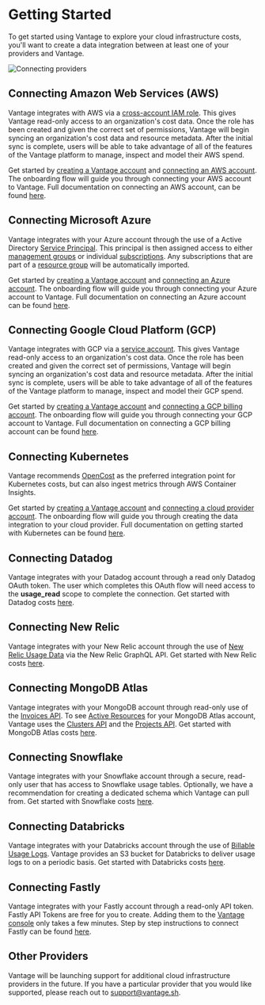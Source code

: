 # Getting Started

To get started using Vantage to explore your cloud infrastructure costs, you'll want to create a data integration between at least one of your providers and Vantage.

![Connecting providers](/img/connecting-providers-2.png)

## Connecting Amazon Web Services (AWS)

Vantage integrates with AWS via a [cross-account IAM role](https://docs.aws.amazon.com/IAM/latest/UserGuide/id_roles_common-scenarios_third-party.html). This gives Vantage read-only access to an organization's cost data. Once the role has been created and given the correct set of permissions, Vantage will begin syncing an organization's cost data and resource metadata. After the initial sync is complete, users will be able to take advantage of all of the features of the Vantage platform to manage, inspect and model their AWS spend.

Get started by [creating a Vantage account](https://console.vantage.sh/signup) and [connecting an AWS account](https://console.vantage.sh/setup). The onboarding flow will guide you through connecting your AWS account to Vantage. Full documentation on connecting an AWS account, can be found [here](/connecting_aws/).

## Connecting Microsoft Azure

Vantage integrates with your Azure account through the use of a Active Directory [Service Principal](https://learn.microsoft.com/en-us/azure/active-directory/fundamentals/service-accounts-principal). This principal is then assigned access to either [management groups](https://learn.microsoft.com/en-us/azure/governance/management-groups/overview) or individual [subscriptions](https://learn.microsoft.com/en-us/azure/cloud-adoption-framework/ready/landing-zone/design-area/resource-org-subscriptions). Any subscriptions that are part of a [resource group](https://learn.microsoft.com/en-us/azure/azure-resource-manager/management/manage-resource-groups-portal) will be automatically imported.

Get started by [creating a Vantage account](https://console.vantage.sh/signup) and [connecting an Azure account](https://console.vantage.sh/setup). The onboarding flow will guide you through connecting your Azure account to Vantage. Full documentation on connecting an Azure account can be found [here](/connecting_azure/).

## Connecting Google Cloud Platform (GCP)

Vantage integrates with GCP via a [service account](https://cloud.google.com/iam/docs/service-accounts). This gives Vantage read-only access to an organization's cost data. Once the role has been created and given the correct set of permissions, Vantage will begin syncing an organization's cost data and resource metadata. After the initial sync is complete, users will be able to take advantage of all of the features of the Vantage platform to manage, inspect and model their GCP spend.

Get started by [creating a Vantage account](https://console.vantage.sh/signup) and [connecting a GCP billing account](https://console.vantage.sh/setup). The onboarding flow will guide you through connecting your GCP account to Vantage. Full documentation on connecting a GCP billing account can be found [here](/connecting_gcp/).

## Connecting Kubernetes

Vantage recommends [OpenCost](/opencost) as the preferred integration point for Kubernetes costs, but can also ingest metrics through AWS Container Insights.

Get started by [creating a Vantage account](https://console.vantage.sh/signup) and [connecting a cloud provider account](https://console.vantage.sh/setup). The onboarding flow will guide you through creating the data integration to your cloud provider. Full documentation on getting started with Kubernetes can be found [here](/connecting_kubernetes/).

## Connecting Datadog

Vantage integrates with your Datadog account through a read only Datadog OAuth token. The user which completes this OAuth flow will need access to the **usage_read** scope to complete the connection. Get started with Datadog costs [here](/connecting_datadog).

## Connecting New Relic

Vantage integrates with your New Relic account through the use of [New Relic Usage Data](https://docs.newrelic.com/docs/accounts/accounts-billing/new-relic-one-pricing-billing/usage-queries-alerts/) via the New Relic GraphQL API. Get started with New Relic costs [here](/connecting_new_relic).

## Connecting MongoDB Atlas

Vantage integrates with your MongoDB account through read-only use of the [Invoices API](https://www.mongodb.com/docs/atlas/reference/api-resources-spec/#tag/Invoices). To see [Active Resources](/active_resources) for your MongoDB Atlas account, Vantage uses the [Clusters API](https://www.mongodb.com/docs/atlas/reference/api-resources-spec/#tag/Clusters) and the [Projects API](https://www.mongodb.com/docs/atlas/reference/api-resources-spec/#tag/Projects). Get started with MongoDB Atlas costs [here](/connecting_mongodb-atlas).

## Connecting Snowflake

Vantage integrates with your Snowflake account through a secure, read-only user that has access to Snowflake usage tables. Optionally, we have a recommendation for creating a dedicated schema which Vantage can pull from. Get started with Snowflake costs [here](/connecting_snowflake).

## Connecting Databricks

Vantage integrates with your Databricks account through the use of [Billable Usage Logs](https://docs.databricks.com/administration-guide/account-settings/billable-usage-delivery.html). Vantage provides an S3 bucket for Databricks to deliver usage logs to on a periodic basis. Get started with Databricks costs [here](/connecting_databricks).

## Connecting Fastly

Vantage integrates with your Fastly account through a read-only API token. Fastly API Tokens are free for you to create. Adding them to the [Vantage console](https://console.vantage.sh/signup) only takes a few minutes. Step by step instructions to connect Fastly can be found [here](/connecting_fastly).

## Other Providers

Vantage will be launching support for additional cloud infrastructure providers in the future. If you have a particular provider that you would like supported, please reach out to [support@vantage.sh](mailto:support@vantage.sh).
